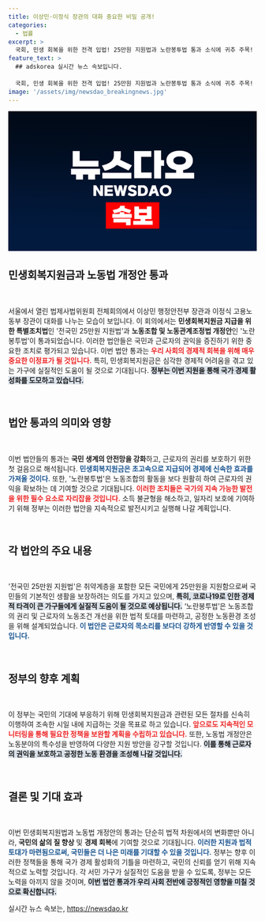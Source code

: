 ```yaml
---
title: 이상민·이정식 장관의 대화 중요한 비밀 공개!
categories:
  - 법률
excerpt: >
  국회, 민생 회복을 위한 전격 입법! 25만원 지원법과 노란봉투법 통과 소식에 귀추 주목!
feature_text: >
  ## adskorea 실시간 뉴스 속보입니다.

  국회, 민생 회복을 위한 전격 입법! 25만원 지원법과 노란봉투법 통과 소식에 귀추 주목!
image: '/assets/img/newsdao_breakingnews.jpg'
---
```


<p><img src="/assets/img/newsdao_breakingnews.jpg" alt="adskorea 속보" /></p>

<h2 data-ke-size="size26">민생회복지원금과 노동법 개정안 통과</h2>

<p data-ke-size="size16">&nbsp;</p>

<p>서울에서 열린 법제사법위원회 전체회의에서 이상민 행정안전부 장관과 이정식 고용노동부 장관이 대화를 나누는 모습이 보입니다. 이 회의에서는 <b>민생회복지원금 지급을 위한 특별조치법</b>인 '전국민 25만원 지원법'과 <b>노동조합 및 노동관계조정법 개정안</b>인 '노란봉투법'이 통과되었습니다. 이러한 법안들은 국민과 근로자의 권익을 증진하기 위한 중요한 조치로 평가되고 있습니다. 이번 법안 통과는 <b><span style="color: #ee2323;">우리 사회의 경제적 회복을 위해 매우 중요한 이정표가 될 것입니다.</span></b> 특히, 민생회복지원금은 심각한 경제적 어려움을 겪고 있는 가구에 실질적인 도움이 될 것으로 기대됩니다. <b><span style="background-color: #21538527;">정부는 이번 지원을 통해 국가 경제 활성화를 도모하고 있습니다.</span></b></p></p>

<p data-ke-size="size16">&nbsp;</p>

<h2 data-ke-size="size26">법안 통과의 의미와 영향</h2>

<p data-ke-size="size16">&nbsp;</p>

<p>이번 법안들의 통과는 <b>국민 생계의 안전망을 강화</b>하고, 근로자의 권리를 보호하기 위한 첫 걸음으로 해석됩니다. <b><span style="color: #1a5490;">민생회복지원금은 초고속으로 지급되어 경제에 신속한 효과를 가져올 것이다.</span></b> 또한, '노란봉투법'은 노동조합의 활동을 보다 원활히 하여 근로자의 권익을 확보하는 데 기여할 것으로 기대됩니다. <b><span style="color: #ee2323;">이러한 조치들은 국가의 지속 가능한 발전을 위한 필수 요소로 자리잡을 것입니다.</span></b> 소득 불균형을 해소하고, 일자리 보호에 기여하기 위해 정부는 이러한 법안을 지속적으로 발전시키고 실행해 나갈 계획입니다. </p>

<p data-ke-size="size16">&nbsp;</p>

<h2 data-ke-size="size26">각 법안의 주요 내용</h2>

<p data-ke-size="size16">&nbsp;</p>

<p>'전국민 25만원 지원법'은 취약계층을 포함한 모든 국민에게 25만원을 지원함으로써 국민들의 기본적인 생활을 보장하려는 의도를 가지고 있으며, <b><span style="background-color: #21538527;">특히, 코로나19로 인한 경제적 타격이 큰 가구들에게 실질적 도움이 될 것으로 예상됩니다.</span></b> ‘노란봉투법’은 노동조합의 권리 및 근로자의 노동조건 개선을 위한 법적 토대를 마련하고, 공정한 노동환경 조성을 위해 설계되었습니다. <b><span style="color: #1a5490;">이 법안은 근로자의 목소리를 보다더 강하게 반영할 수 있을 것입니다.</span></b></p>

<p data-ke-size="size16">&nbsp;</p>

<h2 data-ke-size="size26">정부의 향후 계획</h2>

<p data-ke-size="size16">&nbsp;</p>

<p>이 정부는 국민의 기대에 부응하기 위해 민생회복지원금과 관련된 모든 절차를 신속히 이행하여 조속한 시일 내에 지급하는 것을 목표로 하고 있습니다. <b><span style="color: #ee2323;">앞으로도 지속적인 모니터링을 통해 필요한 정책을 보완할 계획을 수립하고 있습니다.</span></b> 또한, 노동법 개정안은 노동분야의 특수성을 반영하여 다양한 지원 방안을 강구할 것입니다. <b><span style="background-color: #21538527;">이를 통해 근로자의 권익을 보호하고 공정한 노동 환경을 조성해 나갈 것입니다.</span></b></p>

<p data-ke-size="size16">&nbsp;</p>

<h2 data-ke-size="size26">결론 및 기대 효과</h2>

<p data-ke-size="size16">&nbsp;</p>

<p>이번 민생회복지원법과 노동법 개정안의 통과는 단순히 법적 차원에서의 변화뿐만 아니라, <b>국민의 삶의 질 향상</b> 및 <b>경제 회복</b>에 기여할 것으로 기대됩니다. <b><span style="color: #1a5490;">이러한 지원과 법적 토대가 마련됨으로써, 국민들은 더 나은 미래를 기대할 수 있을 것입니다.</span></b> 정부는 향후 이러한 정책들을 통해 국가 경제 활성화의 기틀을 마련하고, 국민의 신뢰를 얻기 위해 지속적으로 노력할 것입니다. 각 서민 가구가 실질적인 도움을 받을 수 있도록, 정부는 모든 노력을 아끼지 않을 것이며, <b><span style="background-color: #21538527;">이번 법안 통과가 우리 사회 전반에 긍정적인 영향을 미칠 것으로 확신합니다.</span></b></p>
실시간 뉴스 속보는, <a href="https://newsdao.kr" rel="dofollow">https://newsdao.kr</a>


